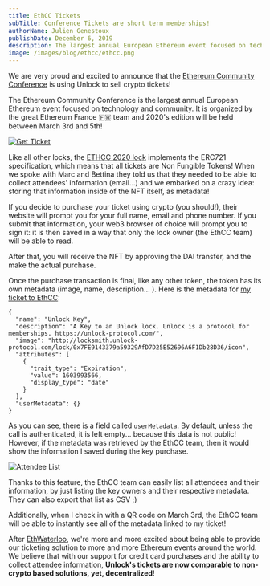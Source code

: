 ```yaml
---
title: EthCC Tickets
subTitle: Conference Tickets are short term memberships!
authorName: Julien Genestoux
publishDate: December 6, 2019
description: The largest annual European Ethereum event focused on technology and community is using Unlock for its tickets!
image: /images/blog/ethcc/ethcc.png
---
```


We are very proud and excited to announce that the [Ethereum Community Conference](https://ethcc.io/) is using Unlock to sell crypto tickets!

The Ethereum Community Conference is the largest annual European Ethereum event focused on technology and community. It is organized by the great Ethereum France 🇫🇷 team and 2020's edition will be held between March 3rd and 5th!

[![Get Ticket](/images/blog/ethcc/ticket.png)](https://ethcc.io/buy-tickets.html)

Like all other locks, the [ETHCC 2020 lock](https://etherscan.io/address/0x7fe9143379a59329afd7d25e52696a6f1db28d36) implements the ERC721 specification, which means that all tickets are Non Fungible Tokens! When we spoke with Marc and Bettina they told us that they needed to be able to collect attendees' information (email...) and we embarked on a crazy idea: storing that information inside of the NFT itself, as metadata!

If you decide to purchase your ticket using crypto (you should!), their website will prompt you for your full name, email and phone number. If you submit that information, your web3 browser of choice will prompt you to sign it: it is then saved in a way that only the lock owner (the EthCC team) will be able to read.

After that, you will receive the NFT by approving the DAI transfer, and the make the actual purchase.

Once the purchase transaction is final, like any other token, the token has its own metadata (image, name, description... ). Here is the metadata for [my ticket to EthCC](https://locksmith.unlock-protocol.com/api/key/0x7fe9143379a59329afd7d25e52696a6f1db28d36/1):

```
{
  "name": "Unlock Key",
  "description": "A Key to an Unlock lock. Unlock is a protocol for memberships. https://unlock-protocol.com/",
  "image": "http://locksmith.unlock-protocol.com/lock/0x7FE9143379a59329AfD7D25E52696A6F1Db28D36/icon",
  "attributes": [
    {
      "trait_type": "Expiration",
      "value": 1603993566,
      "display_type": "date"
    }
  ],
  "userMetadata": {}
}
```

As you can see, there is a field called `userMetadata`. By default, unless the call is authenticated, it is left empty... because this data is not public! However, if the metadata was retrieved by the EthCC team, then it would show the information I saved during the key purchase.

![Attendee List](/images/blog/ethcc/attendee-list.png)

Thanks to this feature, the EthCC team can easily list all attendees and their information, by just listing the key owners and their respective metadata. They can also export that list as CSV ;)

Additionally, when I check in with a QR code on March 3rd, the EthCC team will be able to instantly see all of the metadata linked to my ticket!

After [EthWaterloo](https://unlock-protocol.com/blog/ethwaterloo-tickets/), we're more and more excited about being able to provide our ticketing solution to more and more Ethereum events around the world. We believe that with our support for credit card purchases and the ability to collect attendee information, <strong>Unlock's tickets are now comparable to non-crypto based solutions, yet, decentralized</strong>!
